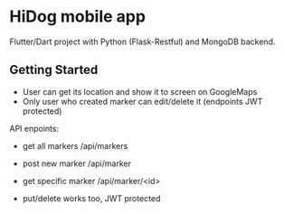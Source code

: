 # HiDog mobile app

Flutter/Dart project with Python (Flask-Restful) and MongoDB backend.

## Getting Started


- User can get its location and show it to screen on GoogleMaps
- Only user who created marker can edit/delete it (endpoints JWT protected)

API enpoints:
- get all markers
/api/markers
- post new marker
/api/marker
- get specific marker
/api/marker/\<id\>
 
- put/delete works too, JWT protected



